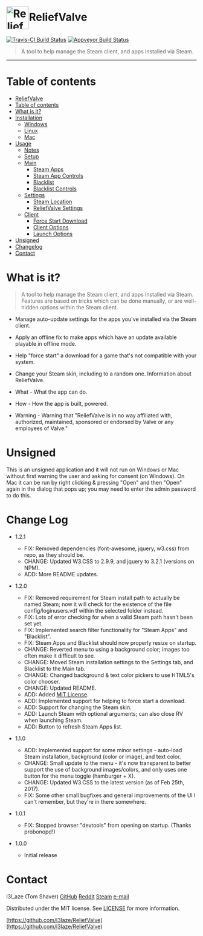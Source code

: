 

<img src="https://cloud.githubusercontent.com/assets/18404758/24127483/f846e6f0-0da2-11e7-9d27-ddcdafe026ff.png" width="60" align="center" alt="ReliefValve icon" href="ReliefValve" />ReliefValve
===========

[![Travis-CI Build Status](https://travis-ci.org/l3laze/testingelectron.svg?branch=master)](https://travis-ci.org/l3laze/testingelectron) [![Appveyor Build Status](https://ci.appveyor.com/api/projects/status/sqaop6q2o30cp0wo?svg=true)](https://ci.appveyor.com/project/l3laze/testingelectron)

> A tool to help manage the Steam client, and apps installed via Steam.

----

Table of contents
=================

  * [ReliefValve](#reliefvalve)
  * [Table of contents](#table-of-contents)
  * [What is it?](#what-is-it)
  * [Installation](#installation)
    * [Windows](#windows)
    * [Linux](#linux)
    * [Mac](#mac)
  * [Usage](#usage)
    * [Notes](#notes)
    * [Setup](#setup)
    * [Main](#main)
      * [Steam Apps](#steam-apps)
      * [Steam App Controls](#steam-app-controls)
      * [Blacklist](#blacklist)
      * [Blacklist Controls](#blacklist-controls)
    * [Settings](#settings)
      * [Steam Location](#steam-location)
      * [ReliefValve Settings](#reliefvalve-settings)
    * [Client](#client)
      * [Force Start Download](#force-start-download)
      * [Client Options](#client-options)
      * [Launch Options](#launch-options)
  * [Unsigned](#unsigned)
  * [Changelog](#change-log)
  * [Contact](#contact)

What is it?
==========

> A tool to help manage the Steam client, and apps installed via Steam. Features are based on tricks which can be done manually, or are well-hidden options within the Steam client.

   * Manage auto-update settings for the apps you've installed via the Steam client.

   * Apply an offline fix to make apps which have an update available playable in offline mode.

   * Help "force start" a download for a game that's not compatible with your system.

   * Change your Steam skin, including to a random one.
Information about ReliefValve.

* What - What the app can do.
* How - How the app is built, powered.
* Warning - Warning that "ReliefValve is in no way affiliated with, authorized, maintained, sponsored or endorsed by Valve or any employees of Valve."

Unsigned
========

This is an unsigned application and it will not run on Windows or Mac
  without first warning the user and asking for consent (on Windows). On Mac
  it can be run by right clicking & pressing "Open" and then "Open" again in
  the dialog that pops up; you may need to enter the admin password to do this.

Change Log
==========

* 1.2.1
  * FIX: Removed dependencies (font-awesome, jquery, w3.css) from repo, as they should be.
  * CHANGE: Updated W3.CSS to 2.9.9, and jquery to 3.2.1 (versions on NPM).
  * ADD: More README updates.

* 1.2.0
  * FIX: Removed requirement for Steam install path to actually be named Steam; now it will check for the existence of the file config/loginusers.vdf within the selected folder instead.
  * FIX: Lots of error checking for when a valid Steam path hasn't been set yet.
  * FIX: Implemented search filter functionality for "Steam Apps" and "Blacklist".
  * FIX: Steam Apps and Blacklist should now properly resize on startup.
  * CHANGE: Reverted menu to using a background color; images too often make it difficult to see.
  * CHANGE: Moved Steam installation settings to the Settings tab, and Blacklist to the Main tab.
  * CHANGE: Changed background & text color pickers to use HTML5's color chooser.
  * CHANGE: Updated README.
  * ADD: Added [MIT License](https://github.com/l3laze/ReliefValve/blob/master/README.md).
  * ADD: Implemented support for helping to force start a download.
  * ADD: Support for changing the Steam skin.
  * ADD: Launch Steam with optional arguments; can also close RV when launching Steam.
  * ADD: Button to refresh Steam Apps list.

* 1.1.0
  * ADD: Implemented support for some minor settings - auto-load Steam installation, background (color or image), and text color.
  * CHANGE: Small update to the menu - it's now transparent to better support the use of background images/colors, and only uses one button for the menu toggle (hamburger + X).
  * CHANGE: Updated W3.CSS to the latest version (as of Feb 25th, 2017).
  * FIX: Some other small bugfixes and general improvements of the UI I can't remember, but they're in there somewhere.

* 1.0.1
  * FIX: Stopped browser "devtools" from opening on startup. (Thanks probonopd!)

* 1.0.0
  * Initial release

Contact
=======

l3l_aze (Tom Shaver)
[GitHub]([https://github.com/l3laze/) [Reddit](https://www.reddit.com/u/l3l_aze) [Steam](http://steamcommunity.com/id/l3l_aze/) [e-mail](mailto:l3l_aze@yahoo.com)

Distributed under the MIT license. See [LICENSE](https://github.com/l3laze/ReliefValve/blob/master/LICENSE.md) for more information.

[https://github.com/l3laze/ReliefValve](https://github.com/l3laze/ReliefValve)
